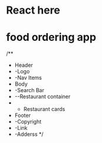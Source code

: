 # React here


# food ordering app
/**
 * Header
 * -Logo
 * -Nav Items
 * Body
 * -Search Bar
 * --Restaurant container
 *   - Restaurant cards
 * Footer
 * -Copyright
 *  -Link
 *  -Adderss
 */